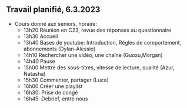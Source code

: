 ## Travail planifié, 6.3.2023

- Cours donné aux seniors, horaire:
  - 13h20 Réunion en C23, revue des réponses au questionnaire
  - 13h30 Accueil
  - 13h40 Bases de youtube: Introduction, Règles de comportement, abonnements (Dylan-Alessio)
  - 14h10 Rechercher une vidéo, une chaîne (Guoxu,Morgan)
  - 14h40 Pause
  - 15h00 Mettre des sous-titres, vitesse de lecture, qualité (Azur, Natasha)
  - 15h30 Commenter, partager (Luca)
  - 16h00 Créer une playlist
  - 16h30: Prise de congé
  - 16h45: Debrief, entre nous

